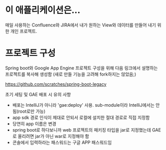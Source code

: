 # 이 애플리케이션은...
매일 사용하는 Confluence와 JIRA에서 내가 원하는 View와 데이터를 만들어 내기 위한 개인 프로젝트.

# 프로젝트 구성  
Spring boot와 Google App Engine 프로젝트 구성을 위해 다음 링크에서 설명하는 프로젝트를 복사해 생성함 (새로 만들 기능을 고려해 fork하지는 않았음;)

https://github.com/scratches/spring-boot-legacy

초기 세팅 및 GAE 배포 시 유의 사항

- 배포는 IntelliJ가 아니라 'gae:deploy' 사용. sub-module이라 IntelliJ에서는 안됨(root로만 가능)
- app sdk 경로 인식이 제대로 안되서 로컬에 설치한 절대 경로로 직접 지정함
- 당연히 app 이름은 변경
- spring boot로 하다보니까 web 프로젝트의 패키징 타입을 jar로 지정했는데 GAE로 올리려면 jar가 아닌 war로 지정해야 함
- 콘솔에서 입력하라는 패스워드는 구글 APP 패스워드임